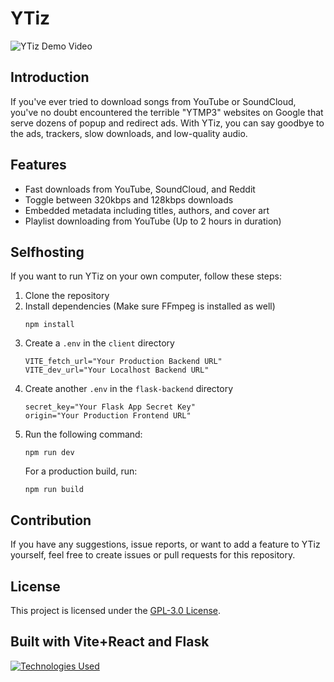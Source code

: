 # YTiz

![YTiz Demo Video](https://i.imgur.com/Fs60IFi.gif)

## Introduction

If you've ever tried to download songs from YouTube or SoundCloud, you've no doubt encountered the terrible "YTMP3" websites on Google that serve dozens of popup and redirect ads. With YTiz, you can say goodbye to the ads, trackers, slow downloads, and low-quality audio.

## Features

- Fast downloads from YouTube, SoundCloud, and Reddit
- Toggle between 320kbps and 128kbps downloads
- Embedded metadata including titles, authors, and cover art
- Playlist downloading from YouTube (Up to 2 hours in duration)

## Selfhosting

If you want to run YTiz on your own computer, follow these steps:

1. Clone the repository
2. Install dependencies (Make sure FFmpeg is installed as well)
   ```
   npm install
   ```
3. Create a `.env` in the `client` directory
   ```
   VITE_fetch_url="Your Production Backend URL"
   VITE_dev_url="Your Localhost Backend URL"
   ```
4. Create another `.env` in the `flask-backend` directory
   ```
   secret_key="Your Flask App Secret Key"
   origin="Your Production Frontend URL"
   ```
5. Run the following command:
   ```
   npm run dev
   ```
   For a production build, run:
   ```
   npm run build
   ```

## Contribution

If you have any suggestions, issue reports, or want to add a feature to YTiz yourself, feel free to create issues or pull requests for this repository.

## License

This project is licensed under the [GPL-3.0 License](LICENSE).

## Built with Vite+React and Flask

[![Technologies Used](https://skillicons.dev/icons?i=vite,react,flask)](https://skillicons.dev)
